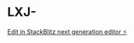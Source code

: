 # LXJ-

[Edit in StackBlitz next generation editor ⚡️](https://stackblitz.com/~/github.com/LXJGZS/LXJ-)
